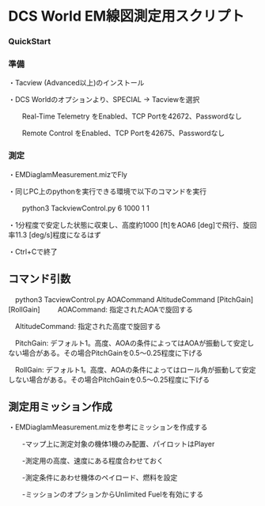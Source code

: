 # DCS World EM線図測定用スクリプト


### QuickStart
### 準備
・Tacview (Advanced以上)のインストール


・DCS Worldのオプションより、SPECIAL -> Tacviewを選択

　　Real-Time Telemetry をEnabled、TCP Portを42672、Passwordなし
  
　　Remote Control をEnabled、TCP Portを42675、Passwordなし


### 測定
・EMDiaglamMeasurement.mizでFly


・同じPC上のpythonを実行できる環境で以下のコマンドを実行

　　python3 TackviewControl.py 6 1000 1 1


・1分程度で安定した状態に収束し、高度約1000 [ft]をAOA6 [deg]で飛行、旋回率11.3 [deg/s]程度になるはず

・Ctrl+Cで終了


## コマンド引数
　python3 TacviewControl.py AOACommand AltitudeCommand [PitchGain] [RollGain]
　
　AOACommand: 指定されたAOAで旋回する
 
　AltitudeCommand: 指定された高度で旋回する
 
　PitchGain: デフォルト1。高度、AOAの条件によってはAOAが振動して安定しない場合がある。その場合PitchGainを0.5～0.25程度に下げる
 
　RollGain: デフォルト1。高度、AOAの条件によってはロール角が振動して安定しない場合がある。その場合PitchGainを0.5～0.25程度に下げる


## 測定用ミッション作成
・EMDiaglamMeasurement.mizを参考にミッションを作成する

　　-マップ上に測定対象の機体1機のみ配置、パイロットはPlayer
  
　　-測定用の高度、速度にある程度合わせておく
  
　　-測定条件にあわせ機体のペイロード、燃料を設定
  
　　-ミッションのオプションからUnlimited Fuelを有効にする



